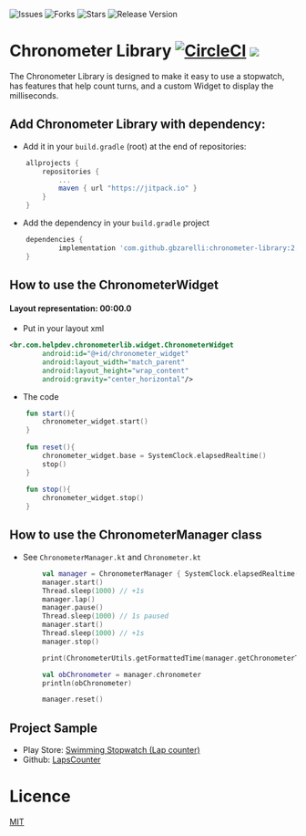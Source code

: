 ![Issues](https://img.shields.io/github/issues/gbzarelli/chronometer-library.svg) ![Forks](https://img.shields.io/github/forks/gbzarelli/chronometer-library.svg) ![Stars](https://img.shields.io/github/stars/gbzarelli/chronometer-library.svg) ![Release Version](https://img.shields.io/github/release/gbzarelli/chronometer-library.svg)

# Chronometer Library [![CircleCI](https://circleci.com/gh/gbzarelli/chronometer-library.svg?style=svg)](https://circleci.com/gh/gbzarelli/chronometer-library) [![](https://jitpack.io/v/gbzarelli/chronometer-library.svg)](https://jitpack.io/#gbzarelli/chronometer-library)
 
 The Chronometer Library is designed to make it easy to use a stopwatch, 
 has features that help count turns, and a custom Widget to display 
 the milliseconds.
 
## Add Chronometer Library with dependency:

- Add it in your `build.gradle` (root) at the end of repositories:

```gradle
	allprojects {
		repositories {
			...
			maven { url "https://jitpack.io" }
		}
	}
```

- Add the dependency in your `build.gradle` project

```gradle
	dependencies {
	        implementation 'com.github.gbzarelli:chronometer-library:2.0.0'
	}
```

## How to use the ChronometerWidget
 
#### Layout representation: 00:00.0
 
- Put in your layout xml

```xml
<br.com.helpdev.chronometerlib.widget.ChronometerWidget
        android:id="@+id/chronometer_widget"
        android:layout_width="match_parent"
        android:layout_height="wrap_content"
        android:gravity="center_horizontal"/>
```

- The code 

```kotlin
    fun start(){
        chronometer_widget.start()
    }
    
    fun reset(){
        chronometer_widget.base = SystemClock.elapsedRealtime()
        stop() 
    }
    
    fun stop(){
        chronometer_widget.stop()
    }
```

## How to use the ChronometerManager class

- See `ChronometerManager.kt` and `Chronometer.kt`

```kotlin
        val manager = ChronometerManager { SystemClock.elapsedRealtime() }
        manager.start()
        Thread.sleep(1000) // +1s
        manager.lap()
        manager.pause()
        Thread.sleep(1000) // 1s paused
        manager.start()
        Thread.sleep(1000) // +1s
        manager.stop()

        print(ChronometerUtils.getFormattedTime(manager.getChronometerTime()))

        val obChronometer = manager.chronometer
        println(obChronometer)

        manager.reset()
```

## Project Sample

- Play Store: [Swimming Stopwatch (Lap counter)](https://play.google.com/store/apps/details?id=br.com.helpdev.lapscounter.swimming&hl=en)
- Github: [LapsCounter](https://github.com/gbzarelli/LapsCounter)

# Licence

[MIT](https://choosealicense.com/licenses/mit/)
